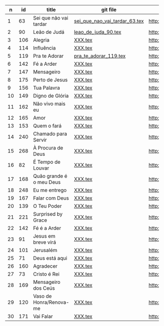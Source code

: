 
n  | id    | title | git file | site link | 
---|-------|-------|----------|-----------| 
1 | 63 | Sei que não vai tardar | [sei_que_nao_vai_tardar_63.tex](https://github.com/psalterio/repository/blob/master/songs/pt/sei_que_nao_vai_tardar_63.tex) | http://www.psalterio.net/63|  
2 | 90 | Leão de Judá | [leao_de_juda_90.tex](https://github.com/psalterio/repository/blob/master/songs/pt/leao_de_juda_90.tex) | http://www.psalterio.net/90 |  
3 | 106 | Alegria | [XXX.tex](https://github.com/psalterio/repository/blob/master/songs/pt/XXX.tex) | http://www.psalterio.net/106 |  
4 | 114 | Influência | [XXX.tex](https://github.com/psalterio/repository/blob/master/songs/pt/XXX.tex) | http://www.psalterio.net/114 |  
5 | 119 | Pra te Adorar | [pra_te_adorar_119.tex](https://github.com/psalterio/repository/blob/master/songs/pt/pra_te_adorar_119.tex) | http://www.psalterio.net/119 |  
6 | 142 | Fé a Arder | [XXX.tex](https://github.com/psalterio/repository/blob/master/songs/pt/XXX.tex) | http://www.psalterio.net/142 |  
7 | 147 | Mensageiro | [XXX.tex](https://github.com/psalterio/repository/blob/master/songs/pt/XXX.tex) | http://www.psalterio.net/147 |  
8 | 175 | Perto de Jesus | [XXX.tex](https://github.com/psalterio/repository/blob/master/songs/pt/XXX.tex) | http://www.psalterio.net/175 |  
9 | 156 | Tua Palavra | [XXX.tex](https://github.com/psalterio/repository/blob/master/songs/pt/XXX.tex) | http://www.psalterio.net/156 |  
10 | 149 | Digno de Glória | [XXX.tex](https://github.com/psalterio/repository/blob/master/songs/pt/XXX.tex) | http://www.psalterio.net/149 |  
11 | 162 | Não vivo mais eu | [XXX.tex](https://github.com/psalterio/repository/blob/master/songs/pt/XXX.tex) | http://www.psalterio.net/162 |  
12 | 165 | Amor | [XXX.tex](https://github.com/psalterio/repository/blob/master/songs/pt/XXX.tex) | http://www.psalterio.net/165 |  
13 | 153 | Quem o fará | [XXX.tex](https://github.com/psalterio/repository/blob/master/songs/pt/XXX.tex) | http://www.psalterio.net/153 |  
14 | 240 | Chamado para Servir | [XXX.tex](https://github.com/psalterio/repository/blob/master/songs/pt/XXX.tex) | http://www.psalterio.net/240 |  
15 | 268 | À Procura de Deus | [XXX.tex](https://github.com/psalterio/repository/blob/master/songs/pt/XXX.tex) | http://www.psalterio.net/268 |  
16 | 82  | É Tempo de Louvar | [XXX.tex](https://github.com/psalterio/repository/blob/master/songs/pt/XXX.tex) | http://www.psalterio.net/82 |  
17 | 168 | Quão grande é o meu Deus | [XXX.tex](https://github.com/psalterio/repository/blob/master/songs/pt/XXX.tex) | http://www.psalterio.net/168 |  
18 | 248 | Eu me entrego | [XXX.tex](https://github.com/psalterio/repository/blob/master/songs/pt/XXX.tex) | http://www.psalterio.net/248 |  
19 | 167 | Falar com Deus | [XXX.tex](https://github.com/psalterio/repository/blob/master/songs/pt/XXX.tex) | http://www.psalterio.net/167 |  
20 | 139 | O Teu Poder | [XXX.tex](https://github.com/psalterio/repository/blob/master/songs/pt/XXX.tex) | http://www.psalterio.net/139 |  
21 | 221 | Surprised by Grace | [XXX.tex](https://github.com/psalterio/repository/blob/master/songs/pt/XXX.tex) | http://www.psalterio.net/221 |  
22 | 142 | Fé é a Arder | [XXX.tex](https://github.com/psalterio/repository/blob/master/songs/pt/XXX.tex) | http://www.psalterio.net/142 |  
23 | 91  | Jesus em breve virá | [XXX.tex](https://github.com/psalterio/repository/blob/master/songs/pt/XXX.tex) | http://www.psalterio.net/91 |  
24 | 101 | Jerusalém | [XXX.tex](https://github.com/psalterio/repository/blob/master/songs/pt/XXX.tex) | http://www.psalterio.net/101 |  
25 | 71  | Deus está aqui | [XXX.tex](https://github.com/psalterio/repository/blob/master/songs/pt/XXX.tex) | http://www.psalterio.net/71 |  
26 | 160 | Agradecer | [XXX.tex](https://github.com/psalterio/repository/blob/master/songs/pt/XXX.tex) | http://www.psalterio.net/160 |  
27 | 73  | Cristo é Rei | [XXX.tex](https://github.com/psalterio/repository/blob/master/songs/pt/XXX.tex) | http://www.psalterio.net/73 |  
28 | 169 | Mensageiro dos Ceús | [XXX.tex](https://github.com/psalterio/repository/blob/master/songs/pt/XXX.tex) | http://www.psalterio.net/169 |  
29 | 120 | Vaso de Honra/Renova-me | [XXX.tex](https://github.com/psalterio/repository/blob/master/songs/pt/XXX.tex) | http://www.psalterio.net/120 |  
30 | 171 | Vai Falar | [XXX.tex](https://github.com/psalterio/repository/blob/master/songs/pt/XXX.tex) | http://www.psalterio.net/171 |  
